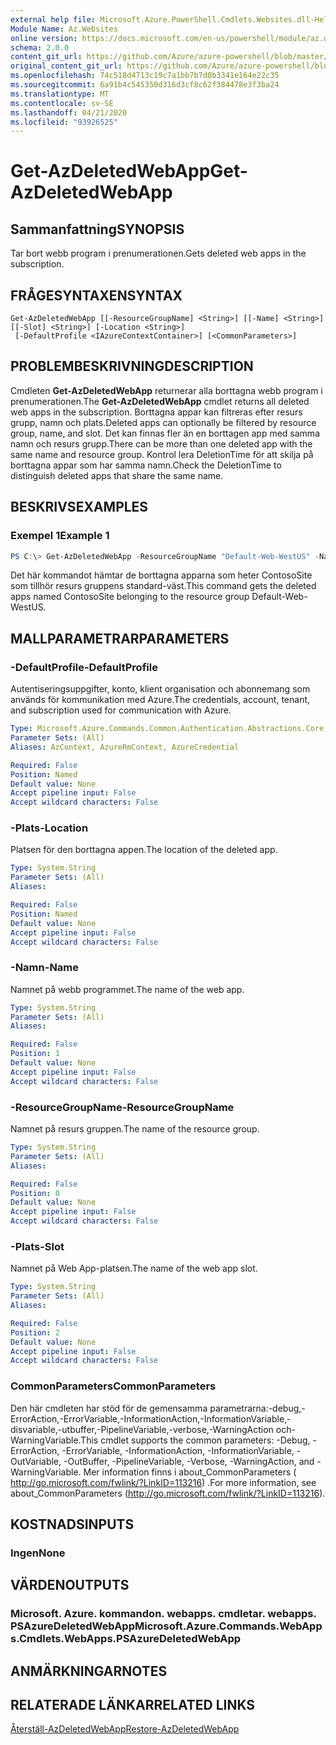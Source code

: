```yaml
---
external help file: Microsoft.Azure.PowerShell.Cmdlets.Websites.dll-Help.xml
Module Name: Az.Websites
online version: https://docs.microsoft.com/en-us/powershell/module/az.websites/get-azdeletedwebapp
schema: 2.0.0
content_git_url: https://github.com/Azure/azure-powershell/blob/master/src/Websites/Websites/help/Get-AzDeletedWebApp.md
original_content_git_url: https://github.com/Azure/azure-powershell/blob/master/src/Websites/Websites/help/Get-AzDeletedWebApp.md
ms.openlocfilehash: 74c518d4713c19c7a1bb7b7d0b3341e164e22c35
ms.sourcegitcommit: 6a91b4c545350d316d3cf8c62f384478e3f3ba24
ms.translationtype: MT
ms.contentlocale: sv-SE
ms.lasthandoff: 04/21/2020
ms.locfileid: "93926525"
---
```

# <span data-ttu-id="a24b7-101">Get-AzDeletedWebApp</span><span class="sxs-lookup"><span data-stu-id="a24b7-101">Get-AzDeletedWebApp</span></span>

## <span data-ttu-id="a24b7-102">Sammanfattning</span><span class="sxs-lookup"><span data-stu-id="a24b7-102">SYNOPSIS</span></span>
<span data-ttu-id="a24b7-103">Tar bort webb program i prenumerationen.</span><span class="sxs-lookup"><span data-stu-id="a24b7-103">Gets deleted web apps in the subscription.</span></span>

## <span data-ttu-id="a24b7-104">FRÅGESYNTAXEN</span><span class="sxs-lookup"><span data-stu-id="a24b7-104">SYNTAX</span></span>

```
Get-AzDeletedWebApp [[-ResourceGroupName] <String>] [[-Name] <String>] [[-Slot] <String>] [-Location <String>]
 [-DefaultProfile <IAzureContextContainer>] [<CommonParameters>]
```

## <span data-ttu-id="a24b7-105">PROBLEMBESKRIVNING</span><span class="sxs-lookup"><span data-stu-id="a24b7-105">DESCRIPTION</span></span>
<span data-ttu-id="a24b7-106">Cmdleten **Get-AzDeletedWebApp** returnerar alla borttagna webb program i prenumerationen.</span><span class="sxs-lookup"><span data-stu-id="a24b7-106">The **Get-AzDeletedWebApp** cmdlet returns all deleted web apps in the subscription.</span></span> <span data-ttu-id="a24b7-107">Borttagna appar kan filtreras efter resurs grupp, namn och plats.</span><span class="sxs-lookup"><span data-stu-id="a24b7-107">Deleted apps can optionally be filtered by resource group, name, and slot.</span></span> <span data-ttu-id="a24b7-108">Det kan finnas fler än en borttagen app med samma namn och resurs grupp.</span><span class="sxs-lookup"><span data-stu-id="a24b7-108">There can be more than one deleted app with the same name and resource group.</span></span> <span data-ttu-id="a24b7-109">Kontrol lera DeletionTime för att skilja på borttagna appar som har samma namn.</span><span class="sxs-lookup"><span data-stu-id="a24b7-109">Check the DeletionTime to distinguish deleted apps that share the same name.</span></span>

## <span data-ttu-id="a24b7-110">BESKRIVS</span><span class="sxs-lookup"><span data-stu-id="a24b7-110">EXAMPLES</span></span>

### <span data-ttu-id="a24b7-111">Exempel 1</span><span class="sxs-lookup"><span data-stu-id="a24b7-111">Example 1</span></span>
```powershell
PS C:\> Get-AzDeletedWebApp -ResourceGroupName "Default-Web-WestUS" -Name "ContosoSite"
```

<span data-ttu-id="a24b7-112">Det här kommandot hämtar de borttagna apparna som heter ContosoSite som tillhör resurs gruppens standard-väst.</span><span class="sxs-lookup"><span data-stu-id="a24b7-112">This command gets the deleted apps named ContosoSite belonging to the resource group Default-Web-WestUS.</span></span>

## <span data-ttu-id="a24b7-113">MALLPARAMETRAR</span><span class="sxs-lookup"><span data-stu-id="a24b7-113">PARAMETERS</span></span>

### <span data-ttu-id="a24b7-114">-DefaultProfile</span><span class="sxs-lookup"><span data-stu-id="a24b7-114">-DefaultProfile</span></span>
<span data-ttu-id="a24b7-115">Autentiseringsuppgifter, konto, klient organisation och abonnemang som används för kommunikation med Azure.</span><span class="sxs-lookup"><span data-stu-id="a24b7-115">The credentials, account, tenant, and subscription used for communication with Azure.</span></span>

```yaml
Type: Microsoft.Azure.Commands.Common.Authentication.Abstractions.Core.IAzureContextContainer
Parameter Sets: (All)
Aliases: AzContext, AzureRmContext, AzureCredential

Required: False
Position: Named
Default value: None
Accept pipeline input: False
Accept wildcard characters: False
```

### <span data-ttu-id="a24b7-116">-Plats</span><span class="sxs-lookup"><span data-stu-id="a24b7-116">-Location</span></span>
<span data-ttu-id="a24b7-117">Platsen för den borttagna appen.</span><span class="sxs-lookup"><span data-stu-id="a24b7-117">The location of the deleted app.</span></span>

```yaml
Type: System.String
Parameter Sets: (All)
Aliases:

Required: False
Position: Named
Default value: None
Accept pipeline input: False
Accept wildcard characters: False
```

### <span data-ttu-id="a24b7-118">-Namn</span><span class="sxs-lookup"><span data-stu-id="a24b7-118">-Name</span></span>
<span data-ttu-id="a24b7-119">Namnet på webb programmet.</span><span class="sxs-lookup"><span data-stu-id="a24b7-119">The name of the web app.</span></span>

```yaml
Type: System.String
Parameter Sets: (All)
Aliases:

Required: False
Position: 1
Default value: None
Accept pipeline input: False
Accept wildcard characters: False
```

### <span data-ttu-id="a24b7-120">-ResourceGroupName</span><span class="sxs-lookup"><span data-stu-id="a24b7-120">-ResourceGroupName</span></span>
<span data-ttu-id="a24b7-121">Namnet på resurs gruppen.</span><span class="sxs-lookup"><span data-stu-id="a24b7-121">The name of the resource group.</span></span>

```yaml
Type: System.String
Parameter Sets: (All)
Aliases:

Required: False
Position: 0
Default value: None
Accept pipeline input: False
Accept wildcard characters: False
```

### <span data-ttu-id="a24b7-122">-Plats</span><span class="sxs-lookup"><span data-stu-id="a24b7-122">-Slot</span></span>
<span data-ttu-id="a24b7-123">Namnet på Web App-platsen.</span><span class="sxs-lookup"><span data-stu-id="a24b7-123">The name of the web app slot.</span></span>

```yaml
Type: System.String
Parameter Sets: (All)
Aliases:

Required: False
Position: 2
Default value: None
Accept pipeline input: False
Accept wildcard characters: False
```

### <span data-ttu-id="a24b7-124">CommonParameters</span><span class="sxs-lookup"><span data-stu-id="a24b7-124">CommonParameters</span></span>
<span data-ttu-id="a24b7-125">Den här cmdleten har stöd för de gemensamma parametrarna:-debug,-ErrorAction,-ErrorVariable,-InformationAction,-InformationVariable,-disvariable,-utbuffer,-PipelineVariable,-verbose,-WarningAction och-WarningVariable.</span><span class="sxs-lookup"><span data-stu-id="a24b7-125">This cmdlet supports the common parameters: -Debug, -ErrorAction, -ErrorVariable, -InformationAction, -InformationVariable, -OutVariable, -OutBuffer, -PipelineVariable, -Verbose, -WarningAction, and -WarningVariable.</span></span> <span data-ttu-id="a24b7-126">Mer information finns i about_CommonParameters ( http://go.microsoft.com/fwlink/?LinkID=113216) .</span><span class="sxs-lookup"><span data-stu-id="a24b7-126">For more information, see about_CommonParameters (http://go.microsoft.com/fwlink/?LinkID=113216).</span></span>

## <span data-ttu-id="a24b7-127">KOSTNADS</span><span class="sxs-lookup"><span data-stu-id="a24b7-127">INPUTS</span></span>

### <span data-ttu-id="a24b7-128">Ingen</span><span class="sxs-lookup"><span data-stu-id="a24b7-128">None</span></span>

## <span data-ttu-id="a24b7-129">VÄRDEN</span><span class="sxs-lookup"><span data-stu-id="a24b7-129">OUTPUTS</span></span>

### <span data-ttu-id="a24b7-130">Microsoft. Azure. kommandon. webapps. cmdletar. webapps. PSAzureDeletedWebApp</span><span class="sxs-lookup"><span data-stu-id="a24b7-130">Microsoft.Azure.Commands.WebApps.Cmdlets.WebApps.PSAzureDeletedWebApp</span></span>

## <span data-ttu-id="a24b7-131">ANMÄRKNINGAR</span><span class="sxs-lookup"><span data-stu-id="a24b7-131">NOTES</span></span>

## <span data-ttu-id="a24b7-132">RELATERADE LÄNKAR</span><span class="sxs-lookup"><span data-stu-id="a24b7-132">RELATED LINKS</span></span>

[<span data-ttu-id="a24b7-133">Återställ-AzDeletedWebApp</span><span class="sxs-lookup"><span data-stu-id="a24b7-133">Restore-AzDeletedWebApp</span></span>](./Restore-AzDeletedWebApp.md)